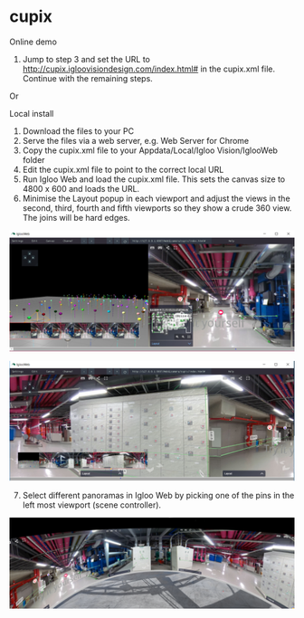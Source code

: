 # cupix
Online demo 
1) Jump to step 3 and set the URL to http://cupix.igloovisiondesign.com/index.html# in the cupix.xml file. Continue with the remaining steps.

Or

Local install
1) Download the files to your PC
2) Serve the files via a web server, e.g. Web Server for Chrome
3) Copy the cupix.xml file to your Appdata/Local/Igloo Vision/IglooWeb folder
4) Edit the cupix.xml file to point to the correct local URL
5) Run Igloo Web and load the cupix.xml file. This sets the canvas size to 4800 x 600 and loads the URL.
6) Minimise the Layout popup in each viewport and adjust the views in the second, third, fourth and fifth viewports so they show a crude 360 view. The joins will be hard edges.

![Alt text](./cupix1.PNG?raw=true "Cupix in Igloo Web")

![Alt text](./cupix2.PNG?raw=true "Cupix in Igloo Web")

7) Select different panoramas in Igloo Web by picking one of the pins in the left most viewport (scene controller).

![Alt text](./cupix3.PNG?raw=true "Cupix in Igloo Web")
